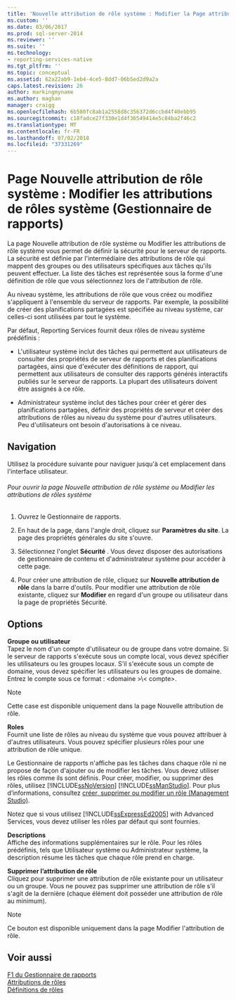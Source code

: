 ```yaml
---
title: 'Nouvelle attribution de rôle système : Modifier la Page attributions de rôle système (Gestionnaire de rapports) | Microsoft Docs'
ms.custom: ''
ms.date: 03/06/2017
ms.prod: sql-server-2014
ms.reviewer: ''
ms.suite: ''
ms.technology:
- reporting-services-native
ms.tgt_pltfrm: ''
ms.topic: conceptual
ms.assetid: 62a22ab9-1eb4-4ce5-8dd7-06b5ed2d9a2a
caps.latest.revision: 26
author: markingmyname
ms.author: maghan
manager: craigg
ms.openlocfilehash: 6b580fc8ab1a2558d8c356372d6ccbd4f40ebb95
ms.sourcegitcommit: c18fadce27f330e1d4f36549414e5c84ba2f46c2
ms.translationtype: MT
ms.contentlocale: fr-FR
ms.lasthandoff: 07/02/2018
ms.locfileid: "37331269"
---
```

# <a name="new-system-role-assignments-edit-system-role-assignments-page-report-manager"></a>Page Nouvelle attribution de rôle système : Modifier les attributions de rôles système (Gestionnaire de rapports)
  La page Nouvelle attribution de rôle système ou Modifier les attributions de rôle système vous permet de définir la sécurité pour le serveur de rapports. La sécurité est définie par l'intermédiaire des attributions de rôle qui mappent des groupes ou des utilisateurs spécifiques aux tâches qu'ils peuvent effectuer. La liste des tâches est représentée sous la forme d'une définition de rôle que vous sélectionnez lors de l'attribution de rôle.  
  
 Au niveau système, les attributions de rôle que vous créez ou modifiez s'appliquent à l'ensemble du serveur de rapports. Par exemple, la possibilité de créer des planifications partagées est spécifiée au niveau système, car celles-ci sont utilisées par tout le système.  
  
 Par défaut, Reporting Services fournit deux rôles de niveau système prédéfinis :  
  
-   L'utilisateur système inclut des tâches qui permettent aux utilisateurs de consulter des propriétés de serveur de rapports et des planifications partagées, ainsi que d'exécuter des définitions de rapport, qui permettent aux utilisateurs de consulter des rapports générés interactifs publiés sur le serveur de rapports. La plupart des utilisateurs doivent être assignés à ce rôle.  
  
-   Administrateur système inclut des tâches pour créer et gérer des planifications partagées, définir des propriétés de serveur et créer des attributions de rôles au niveau du système pour d'autres utilisateurs. Peu d'utilisateurs ont besoin d'autorisations à ce niveau.  
  
## <a name="navigation"></a>Navigation  
 Utilisez la procédure suivante pour naviguer jusqu'à cet emplacement dans l'interface utilisateur.  
  
###### <a name="to-open-the-new-system-role-assignments-or-edit-system-role-assignments-page"></a>Pour ouvrir la page Nouvelle attribution de rôle système ou Modifier les attributions de rôles système  
  
1.  Ouvrez le Gestionnaire de rapports.  
  
2.  En haut de la page, dans l'angle droit, cliquez sur **Paramètres du site**. La page des propriétés générales du site s'ouvre.  
  
3.  Sélectionnez l'onglet **Sécurité** . Vous devez disposer des autorisations de gestionnaire de contenu et d'administrateur système pour accéder à cette page.  
  
4.  Pour créer une attribution de rôle, cliquez sur **Nouvelle attribution de rôle** dans la barre d'outils. Pour modifier une attribution de rôle existante, cliquez sur **Modifier** en regard d'un groupe ou utilisateur dans la page de propriétés Sécurité.  
  
## <a name="options"></a>Options  
 **Groupe ou utilisateur**  
 Tapez le nom d'un compte d'utilisateur ou de groupe dans votre domaine. Si le serveur de rapports s'exécute sous un compte local, vous devez spécifier les utilisateurs ou les groupes locaux. S'il s'exécute sous un compte de domaine, vous devez spécifier les utilisateurs ou les groupes de domaine. Entrez le compte sous ce format : \<domaine >\\< compte\>.  
  
> [!NOTE]  
>  Cette case est disponible uniquement dans la page Nouvelle attribution de rôle.  
  
 **Roles**  
 Fournit une liste de rôles au niveau du système que vous pouvez attribuer à d'autres utilisateurs. Vous pouvez spécifier plusieurs rôles pour une attribution de rôle unique.  
  
 Le Gestionnaire de rapports n'affiche pas les tâches dans chaque rôle ni ne propose de façon d'ajouter ou de modifier les tâches. Vous devez utiliser les rôles comme ils sont définis. Pour créer, modifier, ou supprimer des rôles, utilisez [!INCLUDE[ssNoVersion](../includes/ssnoversion-md.md)] [!INCLUDE[ssManStudio](../includes/ssmanstudio-md.md)]. Pour plus d’informations, consultez [créer, supprimer ou modifier un rôle &#40;Management Studio&#41;](security/role-definitions-create-delete-or-modify.md).  
  
 Notez que si vous utilisez [!INCLUDE[ssExpressEd2005](../includes/ssexpressed2005-md.md)] with Advanced Services, vous devez utiliser les rôles par défaut qui sont fournies.  
  
 **Descriptions**  
 Affiche des informations supplémentaires sur le rôle. Pour les rôles prédéfinis, tels que Utilisateur système ou Administrateur système, la description résume les tâches que chaque rôle prend en charge.  
  
 **Supprimer l’attribution de rôle**  
 Cliquez pour supprimer une attribution de rôle existante pour un utilisateur ou un groupe. Vous ne pouvez pas supprimer une attribution de rôle s'il s'agit de la dernière (chaque élément doit posséder une attribution de rôle au minimum).  
  
> [!NOTE]  
>  Ce bouton est disponible uniquement dans la page Modifier l'attribution de rôle.  
  
## <a name="see-also"></a>Voir aussi  
 [F1 du Gestionnaire de rapports](../../2014/reporting-services/report-manager-f1-help.md)   
 [Attributions de rôles](security/role-assignments.md)   
 [Définitions de rôles](security/role-definitions.md)  
  
  
